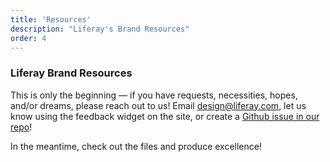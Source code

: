 ```yaml
---
title: 'Resources'
description: "Liferay's Brand Resources"
order: 4
---
```


### Liferay Brand Resources

This is only the beginning &mdash; if you have requests, necessities, hopes, and/or dreams, please reach out to us! Email [design@liferay.com](mailto:design@liferay.com), let us know using the feedback widget on the site, or create a [Github issue in our repo](https://github.com/liferay-design/blueprints/issues)!

In the meantime, check out the files and produce excellence!
